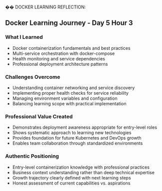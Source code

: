 �� DOCKER LEARNING REFLECTION:

## Docker Learning Journey - Day 5 Hour 3

### What I Learned
- Docker containerization fundamentals and best practices
- Multi-service orchestration with docker-compose
- Health monitoring and service dependencies
- Professional deployment architecture patterns

### Challenges Overcome
- Understanding container networking and service discovery
- Implementing proper health checks for service reliability
- Managing environment variables and configuration
- Balancing learning scope with practical implementation

### Professional Value Created
- Demonstrates deployment awareness appropriate for entry-level roles
- Shows systematic approach to learning new technologies
- Provides foundation for future Kubernetes and DevOps growth
- Enables team collaboration through standardized environments

### Authentic Positioning
- Entry-level containerization knowledge with professional practices
- Business context understanding rather than deep technical expertise
- Growth trajectory clearly defined with next learning steps
- Honest assessment of current capabilities vs. aspirations
